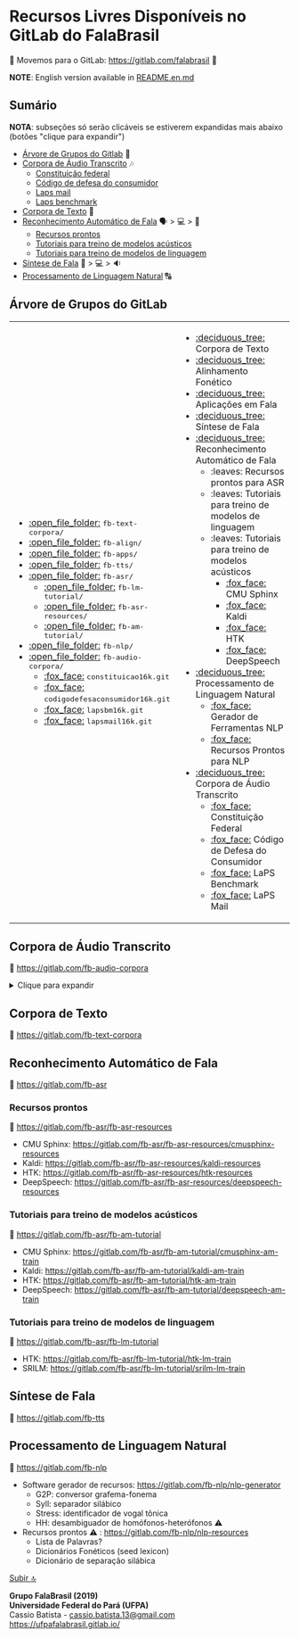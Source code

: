 # Recursos Livres Disponíveis no GitLab do FalaBrasil

:fox_face:
Movemos para o GitLab: https://gitlab.com/falabrasil
:fox_face:

**NOTE**: English version available in [README.en.md](./README.en.md)

## Sumário
**NOTA**: subseções só serão clicáveis se estiverem expandidas mais abaixo (botões "clique para expandir")

- [Árvore de Grupos do Gitlab](#árvore-de-grupos-do-gitLab) :deciduous_tree:
- [Corpora de Áudio Transcrito](#corpora-de-áudio-transcrito) :notes:
    - [Constituição federal](#constituição-federal)
    - [Código de defesa do consumidor](#código-de-defesa-do-consumidor)
    - [Laps mail](#laps-mail)
    - [Laps benchmark](#laps-benchmark)
- [Corpora de Texto](#corpora-de-texto) :book:
- [Reconhecimento Automático de Fala](#reconhecimento-automático-de-fala) :speaking_head: > :computer: > :scroll:
    - [Recursos prontos](#recursos-prontos)
    - [Tutoriais para treino de modelos acústicos](#tutoriais-para-treino-de-modelos-acústicos)
    - [Tutoriais para treino de modelos de linguagem](#tutoriais-para-treino-de-modelos-de-linguagem)
- [Síntese de Fala](#síntese-de-fala) :scroll: > :computer: > :sound:
- [Processamento de Linguagem Natural](#processamento-de-linguagem-natural) :capital_abcd:

## Árvore de Grupos do GitLab
<!--begin=html--> 
<table>
<tbody>
	<td>
		<ul>
			<li> <a href="https://gitlab.com/fb-text-corpora"                  >:open_file_folder:</a> <tt>fb-text-corpora/</tt>  </li>
			<li> <a href="https://gitlab.com/fb-align"                         >:open_file_folder:</a> <tt>fb-align/</tt>         </li>
			<li> <a href="https://gitlab.com/fb-apps"                          >:open_file_folder:</a> <tt>fb-apps/</tt>          </li>
			<li> <a href="https://gitlab.com/fb-tts"                           >:open_file_folder:</a> <tt>fb-tts/</tt>           </li>
			<li> <a href="https://gitlab.com/fb-asr"                           >:open_file_folder:</a> <tt>fb-asr/</tt>
				<ul>
					<li> <a href="https://gitlab.com/fb-asr/fb-lm-tutorial"    >:open_file_folder:</a> <tt>fb-lm-tutorial/</tt>    </li>
					<li> <a href="https://gitlab.com/fb-asr/fb-asr-resources"  >:open_file_folder:</a> <tt>fb-asr-resources/</tt>  </li>
					<li> <a href="https://gitlab.com/fb-asr/fb-am-tutorial"    >:open_file_folder:</a> <tt>fb-am-tutorial/</tt>    </li>
				</ul>
			</li>
			<li> <a href="https://gitlab.com/fb-nlp"                           >:open_file_folder:</a> <tt>fb-nlp/</tt>            </li>
			<li> <a href="https://gitlab.com/fb-audio-corpora"                 >:open_file_folder:</a> <tt>fb-audio-corpora/</tt>  
				<ul>
					<li> <a href="https://gitlab.com/fb-audio-corpora/constituicao16k"           >:fox_face:</a> <tt>constituicao16k.git</tt>            </li>
					<li> <a href="https://gitlab.com/fb-audio-corpora/codigodefesaconsumidor16k" >:fox_face:</a> <tt>codigodefesaconsumidor16k.git</tt>  </li>
					<li> <a href="https://gitlab.com/fb-audio-corpora/lapsbm16k"                 >:fox_face:</a> <tt>lapsbm16k.git</tt>                  </li>
					<li> <a href="https://gitlab.com/fb-audio-corpora/lapsmail16k"               >:fox_face:</a> <tt>lapsmail16k.git</tt>                </li>
				</ul>
			</li>
		</ul>
	</td>
	<td>
		<ul>
			<li> <a href="https://gitlab.com/fb-text-corpora"  >:deciduous_tree:</a>  Corpora de Texto                              </li>
			<li> <a href="https://gitlab.com/fb-align"         >:deciduous_tree:</a>  Alinhamento Fonético                          </li>
			<li> <a href="https://gitlab.com/fb-apps"          >:deciduous_tree:</a>  Aplicações em Fala                            </li>
			<li> <a href="https://gitlab.com/fb-tts"           >:deciduous_tree:</a>  Síntese de Fala                               </li>
			<li> <a href="https://gitlab.com/fb-asr"           >:deciduous_tree:</a>  Reconhecimento Automático de Fala
				<ul>
					<li> :leaves:                                                     Recursos prontos para ASR                     </li>
					<li> :leaves:                                                     Tutoriais para treino de modelos de linguagem </li>
					<li> :leaves:                                                     Tutoriais para treino de modelos acústicos    
						<ul>
							<li> <a href="https://gitlab.com/fb-asr/fb-am-tutorial/cmusphinx-am-train"     >:fox_face:</a> CMU Sphinx                </li>
							<li> <a href="https://gitlab.com/fb-asr/fb-am-tutorial/kaldi-am-train"         >:fox_face:</a> Kaldi                     </li>
							<li> <a href="https://gitlab.com/fb-asr/fb-am-tutorial/htk-am-train"           >:fox_face:</a> HTK                       </li>
							<li> <a href="https://gitlab.com/fb-asr/fb-am-tutorial/deepspeech-am-train"    >:fox_face:</a> DeepSpeech                </li>
						</ul>
					</li>
				</ul>
			</li>
			<li> <a href="https://gitlab.com/fb-nlp"          >:deciduous_tree:</a> Processamento de Linguagem Natural              
				<ul>
					<li> <a href="https://gitlab.com/fb-nlp/nlp-generator"           >:fox_face:</a> Gerador de Ferramentas NLP                   </li>
					<li> <a href="https://gitlab.com/fb-nlp/nlp-resources"           >:fox_face:</a> Recursos Prontos para NLP                    </li>
				</ul>
			</li>
			<li> <a href="https://gitlab.com/fb-audio-corpora">:deciduous_tree:</a> Corpora de Áudio Transcrito                     
				<ul>
					<li> <a href="https://gitlab.com/fb-audio-corpora/constituicao16k"           >:fox_face:</a> Constituição Federal                 </li>
					<li> <a href="https://gitlab.com/fb-audio-corpora/codigodefesaconsumidor16k" >:fox_face:</a> Código de Defesa do Consumidor       </li>
					<li> <a href="https://gitlab.com/fb-audio-corpora/lapsbm16k"                 >:fox_face:</a> LaPS Benchmark                       </li>
					<li> <a href="https://gitlab.com/fb-audio-corpora/lapsmail16k"               >:fox_face:</a> LaPS Mail                            </li>
				</ul>
			</li>
		</ul>
	</td>
</tbody>
</table>
<!--end=html-->  

## Corpora de Áudio Transcrito
:link: https://gitlab.com/fb-audio-corpora

<details>
<summary>Clique para expandir</summary>

### Constituição federal
:link: https://gitlab.com/fb-audio-corpora/constituicao16k

> Corpus de voz da Constituição Federal. Os arquivos de áudio foram reamostrados
para 16.000 Hz com 16 bits. Em seguida, os arquivos foram segmentados em
arquivos menores, com aproximadamente 30 segundos de duração cada, e por fim
transcritos. Atualmente, o corpus é composto por um único locutor do sexo
masculino.  Os arquivos totalizam aproximadamente 9 horas de áudio. O ambiente
de gravação utilizado é bastante controlado.

### Código de defesa do consumidor
:link: https://gitlab.com/fb-audio-corpora/codigodefesaconsumidor16k

### Laps mail
:link: https://gitlab.com/fb-audio-corpora/lapsmail16k

> Corpus de voz que representa o contexto de uma aplicação de correio 
eletrônico, utilizado para a avaliação de sistemas LVCSR para tarefas de comando
e controle. Atualmente, composto por 86 sentenças (43 comando e 43 nomes
próprios) gravados por 25 voluntários (21 homens e 4 mulheres), o que
corresponde a 84 minutos minutos de áudio com um vocabulário de 95 palavras. As
gravações foram realizadas com um microfone de alta qualidade (Shure PG30) em um
ambiente de gravação não controlado.

### Laps benchmark
:link: https://gitlab.com/fb-audio-corpora/lapsbm16k

> Corpus de voz utilizado para avaliação de desempenho de sistemas LVCSR.
Atualmente composto por 700 frases, o corpus possui 35 locutores com 20 frases
cada, sendo 25 homens e 10 mulheres, o que corresponde a aproximadamente 54
minutos de áudio. Este corpus será expandido de forma a ter 50 locutores com a
mesma distribuição, totalizando 1.000 frases. Todas as gravações foram
realizadas em computadores utilizando microfones comuns. A taxa de amostragem
utilizada foi de 16.000 Hz e cada amostra foi representada com 16 bits. O
ambiente não foi controlado, existindo a presença de ruído nas gravações, com
isso busca-se caracterizar ambientes onde software de reconhecimento de voz são
utilizados.
</details>

## Corpora de Texto
:link: https://gitlab.com/fb-text-corpora

## Reconhecimento Automático de Fala
:link: https://gitlab.com/fb-asr

### Recursos prontos
:link: https://gitlab.com/fb-asr/fb-asr-resources
- CMU Sphinx: https://gitlab.com/fb-asr/fb-asr-resources/cmusphinx-resources
- Kaldi:      https://gitlab.com/fb-asr/fb-asr-resources/kaldi-resources
- HTK:        https://gitlab.com/fb-asr/fb-asr-resources/htk-resources
- DeepSpeech: https://gitlab.com/fb-asr/fb-asr-resources/deepspeech-resources

### Tutoriais para treino de modelos acústicos
:link: https://gitlab.com/fb-asr/fb-am-tutorial
- CMU Sphinx: https://gitlab.com/fb-asr/fb-am-tutorial/cmusphinx-am-train
- Kaldi:      https://gitlab.com/fb-asr/fb-am-tutorial/kaldi-am-train
- HTK:        https://gitlab.com/fb-asr/fb-am-tutorial/htk-am-train
- DeepSpeech: https://gitlab.com/fb-asr/fb-am-tutorial/deepspeech-am-train

### Tutoriais para treino de modelos de linguagem
:link: https://gitlab.com/fb-asr/fb-lm-tutorial
- HTK:   https://gitlab.com/fb-asr/fb-lm-tutorial/htk-lm-train
- SRILM: https://gitlab.com/fb-asr/fb-lm-tutorial/srilm-lm-train

## Síntese de Fala
:link: https://gitlab.com/fb-tts

## Processamento de Linguagem Natural
:link: https://gitlab.com/fb-nlp
- Software gerador de recursos: https://gitlab.com/fb-nlp/nlp-generator
    - G2P: conversor grafema-fonema
    - Syll: separador silábico
    - Stress: identificador de vogal tônica
    - HH: desambiguador de homófonos-heterófonos :warning:
- Recursos prontos :warning: : https://gitlab.com/fb-nlp/nlp-resources
    - Lista de Palavras?
    - Dicionários Fonéticos (seed lexicon)
    - Dicionário de separação silábica

[Subir :top:](#recursos-livres-disponíveis-no-gitlab-do-falabrasil)

__Grupo FalaBrasil (2019)__    
__Universidade Federal do Pará (UFPA)__    
Cassio Batista - cassio.batista.13@gmail.com    
https://ufpafalabrasil.gitlab.io/
